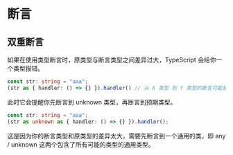 # 断言

## 双重断言

如果在使用类型断言时，原类型与断言类型之间差异过大，TypeScript 会给你一个类型报错。

```ts
const str: string = "aaa";
(str as { handler: () => {} }).handler() // 从 X 类型 到 Y 类型的断言可能是错误的
```

此时它会提醒你先断言到 unknown 类型，再断言到预期类型。

```ts
const str: string = "aaa";
(str as unknown as { handler: () => {} }).handler();
```

这是因为你的断言类型和原类型的差异太大，需要先断言到一个通用的类，即 any / unknown 这两个包含了所有可能的类型的通用类型。
